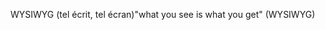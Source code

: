 <span data-ttu-id="2294b-101">WYSIWYG (tel écrit, tel écran)</span><span class="sxs-lookup"><span data-stu-id="2294b-101">"what you see is what you get" (WYSIWYG)</span></span>